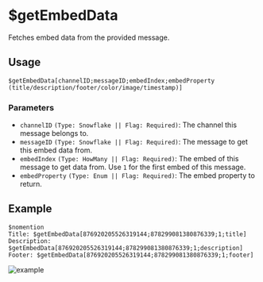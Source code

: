 # $getEmbedData
Fetches embed data from the provided message.

## Usage
```
$getEmbedData[channelID;messageID;embedIndex;embedProperty (title/description/footer/color/image/timestamp)]
```

### Parameters
- `channelID` `(Type: Snowflake || Flag: Required)`: The channel this message belongs to.
- `messageID` `(Type: Snowflake || Flag: Required)`: The message to get this embed data from.
- `embedIndex` `(Type: HowMany || Flag: Required)`: The embed of this message to get data from. Use `1` for the first embed of this message.
- `embedProperty` `(Type: Enum || Flag: Required)`: The embed property to return.

## Example
```
$nomention
Title: $getEmbedData[876920205526319144;878299081380876339;1;title]
Description: $getEmbedData[876920205526319144;878299081380876339;1;description]
Footer: $getEmbedData[876920205526319144;878299081380876339;1;footer]
```
![example](https://user-images.githubusercontent.com/69215413/130266834-50421e8e-fe9f-4b2e-8937-c9b870f3296d.png)
